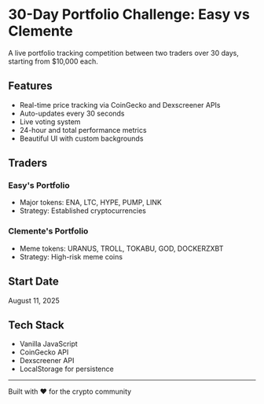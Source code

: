 # 30-Day Portfolio Challenge: Easy vs Clemente

A live portfolio tracking competition between two traders over 30 days, starting from $10,000 each.

## Features
- Real-time price tracking via CoinGecko and Dexscreener APIs
- Auto-updates every 30 seconds
- Live voting system
- 24-hour and total performance metrics
- Beautiful UI with custom backgrounds

## Traders

### Easy's Portfolio
- Major tokens: ENA, LTC, HYPE, PUMP, LINK
- Strategy: Established cryptocurrencies

### Clemente's Portfolio  
- Meme tokens: URANUS, TROLL, TOKABU, GOD, DOCKERZXBT
- Strategy: High-risk meme coins

## Start Date
August 11, 2025

## Tech Stack
- Vanilla JavaScript
- CoinGecko API
- Dexscreener API
- LocalStorage for persistence

---
Built with ❤️ for the crypto community